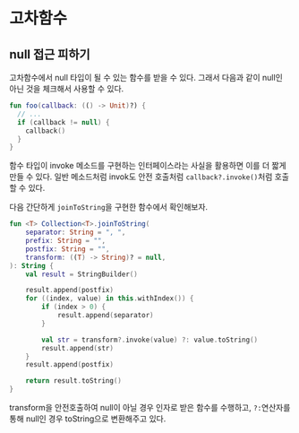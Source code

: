 # 고차함수

## null 접근 피하기

고차함수에서 null 타입이 될 수 있는 함수를 받을 수 있다.
그래서 다음과 같이 null인 아닌 것을 체크해서 사용할 수 있다.

```kotlin
fun foo(callback: (() -> Unit)?) {
  // ...
  if (callback != null) {
    callback()
  }
}
```

함수 타입이 invoke 메소드를 구현하는 인터페이스라는 사실을 활용하면 이를 더 짧게 만들 수 있다.
일반 메소드처럼 invok도 안전 호출처럼 `callback?.invoke()`처럼 호출할 수 있다.

다음 간단하게 `joinToString`을 구현한 함수에서 확인해보자.

```kotlin
fun <T> Collection<T>.joinToString(
    separator: String = ", ",
    prefix: String = "",
    postfix: String = "",
    transform: ((T) -> String)? = null,
): String {
    val result = StringBuilder()

    result.append(postfix)
    for ((index, value) in this.withIndex()) {
        if (index > 0) {
            result.append(separator)
        }

        val str = transform?.invoke(value) ?: value.toString()
        result.append(str)
    }
    result.append(postfix)

    return result.toString()
}

```

transform을 안전호출하여 null이 아닐 경우 인자로 받은 함수를 수행하고, `?:`연산자를 통해 null인 경우 toString으로 변환해주고 있다.



